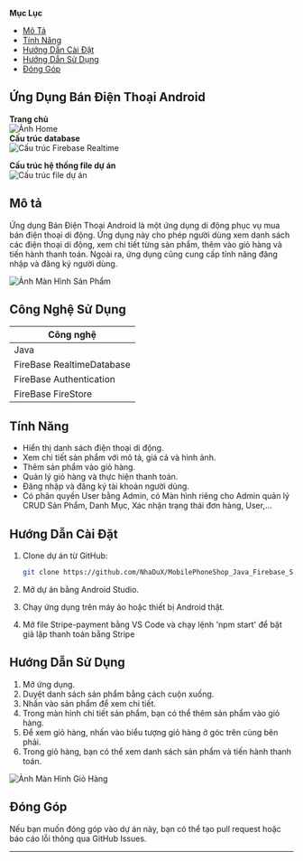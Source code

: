 <!-- Mục Lục -->
**Mục Lục**
- [Mô Tả](#mô-tả)
- [Tính Năng](#tính-năng)
- [Hướng Dẫn Cài Đặt](#hướng-dẫn-cài-đặt)
- [Hướng Dẫn Sử Dụng](#hướng-dẫn-sử-dụng)
- [Đóng Góp](#đóng-góp)

   
## Ứng Dụng Bán Điện Thoại Android
**Trang chủ**  
![Ảnh Home](https://drive.google.com/file/d/13TW0nCFMj1bSHD-kv5pOmZ_yhZsCRIii/view?usp=drivesdk)  
**Cấu trúc database**  
![Cấu trúc Firebase Realtime](https://drive.google.com/file/d/1FjcTjkq3ZwpdiosGmj1GWxRGnuVNjL1G/view?usp=drivesdk)  


**Cấu trúc hệ thống file dự án**  
![Cấu trúc file dự án](https://drive.google.com/file/d/122X-l6XmsPIl9oOCepDowuR5Us1rgXsY/view?usp=drivesdk)  

## Mô tả

Ứng dụng Bán Điện Thoại Android là một ứng dụng di động phục vụ mua bán điện thoại di động. Ứng dụng này cho phép người dùng xem danh sách các điện thoại di động, xem chi tiết từng sản phẩm, thêm vào giỏ hàng và tiến hành thanh toán. Ngoài ra, ứng dụng cũng cung cấp tính năng đăng nhập và đăng ký người dùng.

![Ảnh Màn Hình Sản Phẩm](https://firebasestorage.googleapis.com/v0/b/shopdt-5c0d7.appspot.com/o/image.README%2Fchitietsanpham.png?alt=media&token=9110493d-732c-43f8-8d63-82c5198734ff&_gl=1*1t6uz0k*_ga*MTY3Mjg3NDM3OC4xNjk3MzEwMTI2*_ga_CW55HF8NVT*MTY5ODgzMTIxNy4zMS4xLjE2OTg4MzUxNDQuNDcuMC4w)


## Công Nghệ Sử Dụng
|Công nghệ                                             |
|------------------------------------------------------|
|Java                                                  |
|FireBase RealtimeDatabase                             |
|FireBase Authentication                               |
|FireBase FireStore                                    |


## Tính Năng

- Hiển thị danh sách điện thoại di động.
- Xem chi tiết sản phẩm với mô tả, giá cả và hình ảnh.
- Thêm sản phẩm vào giỏ hàng.
- Quản lý giỏ hàng và thực hiện thanh toán.
- Đăng nhập và đăng ký tài khoản người dùng.
- Có phân quyền User bằng Admin, có Màn hình riêng cho Admin quản lý CRUD Sản Phẩm, Danh Mục, Xác nhận trạng thái đơn hàng, User,...

## Hướng Dẫn Cài Đặt

1. Clone dự án từ GitHub:

   ```bash
   git clone https://github.com/NhaDuX/MobilePhoneShop_Java_Firebase_Stripe.git
   ```

2. Mở dự án bằng Android Studio.

3. Chạy ứng dụng trên máy ảo hoặc thiết bị Android thật.

4. Mở file Stripe-payment bằng VS Code và chạy lệnh 'npm start' để bật giả lập thanh toán bằng Stripe

## Hướng Dẫn Sử Dụng

1. Mở ứng dụng.
2. Duyệt danh sách sản phẩm bằng cách cuộn xuống.
3. Nhấn vào sản phẩm để xem chi tiết.
4. Trong màn hình chi tiết sản phẩm, bạn có thể thêm sản phẩm vào giỏ hàng.
5. Để xem giỏ hàng, nhấn vào biểu tượng giỏ hàng ở góc trên cùng bên phải.
6. Trong giỏ hàng, bạn có thể xem danh sách sản phẩm và tiến hành thanh toán.

![Ảnh Màn Hình Giỏ Hàng](https://firebasestorage.googleapis.com/v0/b/shopdt-5c0d7.appspot.com/o/image.README%2Fcart.png?alt=media&token=cd12782c-ecd5-4275-827b-6249322988de&_gl=1*t3mhmq*_ga*MTY3Mjg3NDM3OC4xNjk3MzEwMTI2*_ga_CW55HF8NVT*MTY5ODgzMTIxNy4zMS4xLjE2OTg4MzUyNzkuNTcuMC4w)

## Đóng Góp

Nếu bạn muốn đóng góp vào dự án này, bạn có thể tạo pull request hoặc báo cáo lỗi thông qua GitHub Issues.

---
